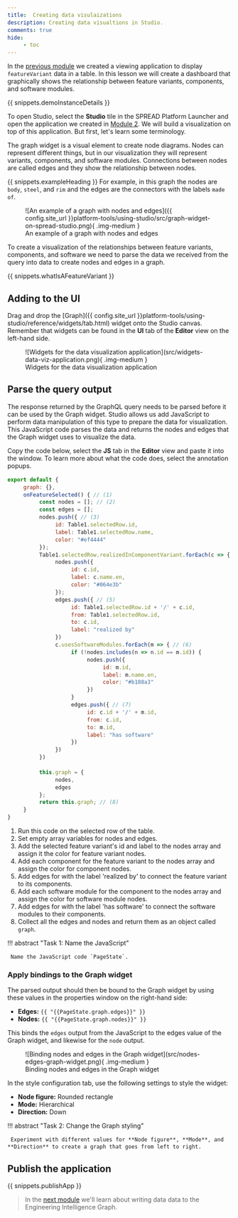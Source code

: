 ```yaml
---
title:  Creating data visulaizations
description: Creating data visualtions in Studio.
comments: true
hide:
     - toc
---
```


In the [previous module](module-2/creating-a-display-application.html) we created a viewing application to display `featureVariant` data in a table. In this lesson we will create a dashboard that graphically shows the relationship between feature variants, components, and software modules.

{{ snippets.demoInstanceDetails }}

To open Studio, select the **Studio** tile in the SPREAD Platform Launcher and open the application we created in [Module 2](module-2/creating-a-display-application.html). We will build a visualization on top of this application. But first, let's learn some terminology.

The graph widget is a visual element to create node diagrams. Nodes can represent different things, but in our visualization they will represent  variants, components, and software modules. Connections between nodes are called edges and they show the relationship between nodes.

{{ snippets.exampleHeading }}
For example, in this graph the nodes are `body`, `steel`, and `rim` and the edges are the connectors with the labels `made of`.

<figure markdown="span">
	![An example of a graph with nodes and edges]({{ config.site_url }}platform-tools/using-studio/src/graph-widget-on-spread-studio.png){ .img-medium }
	<figcaption>An example of a graph with nodes and edges</figcaption>
</figure>

To create a visualization of the relationships between feature variants, components, and software we need to parse the data we received from the query into data to create nodes and edges in a graph.

{{ snippets.whatIsAFeatureVariant }}

## Adding to the UI

Drag and drop the [Graph]({{ config.site_url }}platform-tools/using-studio/reference/widgets/tab.html) widget onto the Studio canvas. Remember that widgets can be found in the **UI** tab of the **Editor** view on the left-hand side.

<figure markdown="span">
	![Widgets for the data visualization application](src/widgets-data-viz-application.png){ .img-medium }
	<figcaption>Widgets for the data visualization application</figcaption>
</figure>

## Parse the query output

The response returned by the GraphQL query needs to be parsed before it can be used by the Graph widget. Studio allows us add JavaScript to perform data manipulation of this type to prepare the data for visualization. This JavaScript code parses the data and returns the nodes and edges that the Graph widget uses to visualize the data.

Copy the code below, select the **JS** tab in the **Editor** view and paste it into the window. To learn more about what the code does, select the annotation popups.

```js
export default {
     graph: {},
     onFeatureSelected() { // (1)
          const nodes = []; // (2)
          const edges = [];
          nodes.push({ // (3) 
               id: Table1.selectedRow.id,
               label: Table1.selectedRow.name,
               color: "#ef4444"
          });
          Table1.selectedRow.realizedInComponentVariant.forEach(c => { // (4) 
               nodes.push({
                    id: c.id,
                    label: c.name.en,
                    color: "#064e3b"
               });
               edges.push({ // (5) 
                    id: Table1.selectedRow.id + '/' + c.id,
                    from: Table1.selectedRow.id,
                    to: c.id,
                    label: "realized by"
               })
               c.usesSoftwareModules.forEach(m => { // (6) 
                    if (!nodes.includes(n => n.id == m.id)) {
                         nodes.push({
                              id: m.id,
                              label: m.name.en,
                              color: "#b188a3"
                         })
                    }
                    edges.push({ // (7) 
                         id: c.id + '/' + m.id,
                         from: c.id,
                         to: m.id,
                         label: "has software"
                    })
               })
          })
               
          this.graph = {
               nodes,
               edges
          };
          return this.graph; // (8) 
     }
}
```

1. Run this code on the selected row of the table.
2. Set empty array variables for nodes and edges.
3. Add the selected feature variant's id and label to the nodes array and assign it the color for feature variant nodes.
4. Add each component for the feature variant to the nodes array and assign the color for component nodes.
5. Add edges for with the label 'realized by' to connect the feature variant to its components.
6. Add each software module for the component to the nodes array and assign the color for software module nodes.
7. Add edges for with the label 'has software' to connect the software modules to their components.
8. Collect all the edges and nodes and return them as an object called `graph`.

!!! abstract "Task 1: Name the JavaScript"

     Name the JavaScript code `PageState`.

### Apply bindings to the Graph widget

The parsed output should then be bound to the Graph widget by using these values in the properties window on the right-hand side:

- **Edges:** `{{ "{{PageState.graph.edges}}" }}`
- **Nodes:** `{{ "{{PageState.graph.nodes}}" }}`

This binds the `edges` output from the JavaScript to the edges value of the Graph widget, and likewise for the `node` output.

<figure markdown="span">
	![Binding nodes and edges in the Graph widget](src/nodes-edges-graph-widget.png){ .img-medium }
	<figcaption>Binding nodes and edges in the Graph widget</figcaption>
</figure>

In the style configuration tab, use the following settings to style the widget:

- **Node figure:** Rounded rectangle
- **Mode:** Hierarchical
- **Direction:** Down

!!! abstract "Task 2: Change the Graph styling"

     Experiment with different values for **Node figure**, **Mode**, and **Direction** to create a graph that goes from left to right.

## Publish the application

{{ snippets.publishApp }}

<blockquote class="next-lesson">In the <a href="creating-data-visualizations.html">next module</a> we'll learn about writing data data to the Engineering Intelligence Graph.</blockquote>
